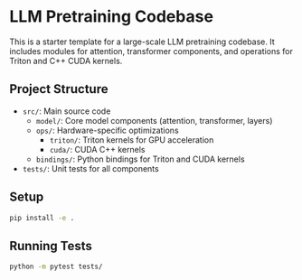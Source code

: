 # LLM Pretraining Codebase

This is a starter template for a large-scale LLM pretraining codebase. It includes modules for attention, transformer components, and operations for Triton and C++ CUDA kernels.

## Project Structure
- `src/`: Main source code
  - `model/`: Core model components (attention, transformer, layers)
  - `ops/`: Hardware-specific optimizations
    - `triton/`: Triton kernels for GPU acceleration
    - `cuda/`: CUDA C++ kernels
  - `bindings/`: Python bindings for Triton and CUDA kernels
- `tests/`: Unit tests for all components

## Setup
```bash
pip install -e .
```

## Running Tests
```bash
python -m pytest tests/
``` 
